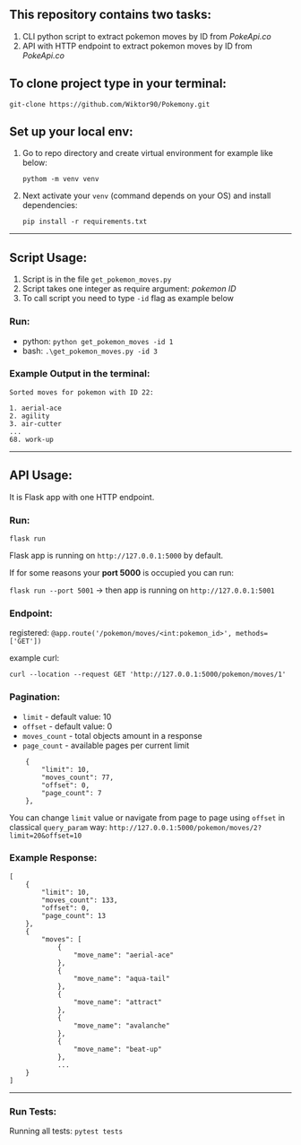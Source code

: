 ## This repository contains two tasks:
1. CLI python script to extract pokemon moves by ID from _PokeApi.co_ 
2. API with HTTP endpoint to extract pokemon moves by ID from _PokeApi.co_

## To clone project type in your terminal:
`git-clone https://github.com/Wiktor90/Pokemony.git`

## Set up your local env:
1. Go to repo directory and create virtual environment for example like below:

    `pythom -m venv venv`


2. Next activate your `venv` (command depends on your OS) and install dependencies:

   `pip install -r requirements.txt`
---------------------------------------------

## Script Usage:
1. Script is in the file `get_pokemon_moves.py`
2. Script takes one integer as require argument: _pokemon ID_
3. To call script you need to type `-id` flag as example below
### Run:
* python: `python get_pokemon_moves -id 1`
* bash: `.\get_pokemon_moves.py -id 3`

### Example Output in the terminal:
```
Sorted moves for pokemon with ID 22:

1. aerial-ace
2. agility
3. air-cutter
...
68. work-up
```
------------------------------------
## API Usage:
It is Flask app with one HTTP endpoint.
### Run:
`flask run`

Flask app is running on `http://127.0.0.1:5000` by default.

If for some reasons your **port 5000** is occupied you can run:

`flask run --port 5001` -> then app is running on `http://127.0.0.1:5001`

### Endpoint:
registered: `@app.route('/pokemon/moves/<int:pokemon_id>', methods=['GET'])`


example curl:
```
curl --location --request GET 'http://127.0.0.1:5000/pokemon/moves/1'
```
### Pagination:
* `limit` - default value: 10
* `offset` - default value: 0
* `moves_count` - total objects amount in a response
* `page_count` - available pages per current limit
```
    {
        "limit": 10,
        "moves_count": 77,
        "offset": 0,
        "page_count": 7
    },
```
You can change `limit` value or navigate from page to page using `offset` in classical `query_param` way:
`http://127.0.0.1:5000/pokemon/moves/2?limit=20&offset=10`

### Example Response:
```
[
    {
        "limit": 10,
        "moves_count": 133,
        "offset": 0,
        "page_count": 13
    },
    {
        "moves": [
            {
                "move_name": "aerial-ace"
            },
            {
                "move_name": "aqua-tail"
            },
            {
                "move_name": "attract"
            },
            {
                "move_name": "avalanche"
            },
            {
                "move_name": "beat-up"
            },
            ... 
    }
]
```
--------------------------------------
### Run Tests:
Running all tests: `pytest tests`